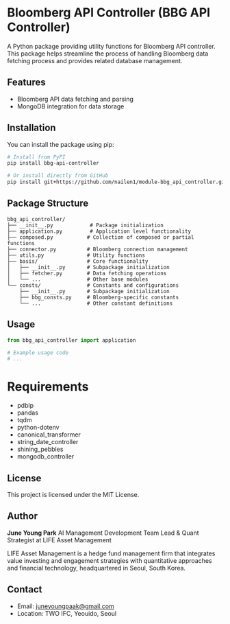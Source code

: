 # Bloomberg API Controller (BBG API Controller)

A Python package providing utility functions for Bloomberg API controller. This package helps streamline the process of handling Bloomberg data fetching process and provides related database management.

## Features

- Bloomberg API data fetching and parsing
- MongoDB integration for data storage

## Installation

You can install the package using pip:

```bash
# Install from PyPI
pip install bbg-api-controller

# Or install directly from GitHub
pip install git+https://github.com/nailen1/module-bbg_api_controller.git
```

## Package Structure

```
bbg_api_controller/
├── __init__.py            # Package initialization
├── application.py         # Application level functionality
├── composed.py           # Collection of composed or partial functions
├── connector.py          # Bloomberg connection management
├── utils.py              # Utility functions
├── basis/                # Core functionality
│   ├── __init__.py       # Subpackage initialization
│   ├── fetcher.py        # Data fetching operations
│   └── ...               # Other base modules
└── consts/               # Constants and configurations
    ├── __init__.py       # Subpackage initialization
    ├── bbg_consts.py     # Bloomberg-specific constants
    └── ...               # Other constant definitions
```

## Usage

```python
from bbg_api_controller import application

# Example usage code
# ...
```

# Requirements

- pdblp
- pandas
- tqdm
- python-dotenv
- canonical_transformer
- string_date_controller
- shining_pebbles
- mongodb_controller

## License

This project is licensed under the MIT License.

## Author

**June Young Park**
AI Management Development Team Lead & Quant Strategist at LIFE Asset Management

LIFE Asset Management is a hedge fund management firm that integrates value investing and engagement strategies with quantitative approaches and financial technology, headquartered in Seoul, South Korea.

## Contact

- Email: juneyoungpaak@gmail.com
- Location: TWO IFC, Yeouido, Seoul

